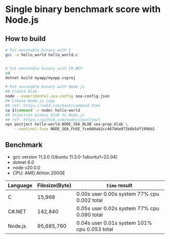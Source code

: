 # Single binary benchmark score with Node.js

## How to build

```sh
# Put excutable binary with C
gcc -o hello_world hello_world.c


# Put excutable binary with C#.NET
cd
dotnet build myapp/myapp.csproj

# Put excutable binary with Node.js
## Create blob
node --experimental-sea-config sea-config.json
## Create Node.js copy
## ref: https://ss64.com/bash/command.html
cp $(command -v node) hello-world
## Injection binary blob to Node.js
## ref: https://github.com/nodejs/postject
npx postject hello-world NODE_SEA_BLOB sea-prep.blob \
    --sentinel-fuse NODE_SEA_FUSE_fce680ab2cc467b6e072b8b5df1996b2
```

## Benchmark

-   gcc version 11.3.0 (Ubuntu 11.3.0-1ubuntu1~22.04)
-   dotnet 6.0
-   node v20.0.0
-   CPU: AMD Athlon 200GE

| Language | Filesize(Byte) | `time` result                                |
| -------- | -------------- | -------------------------------------------- |
| C        | 15,968         | 0.00s user 0.00s system 77% cpu 0.002 total  |
| C#.NET   | 142,840        | 0.05s user 0.02s system 77% cpu 0.090 total  |
| Node.js  | 95,685,760     | 0.04s user 0.01s system 101% cpu 0.053 total |
